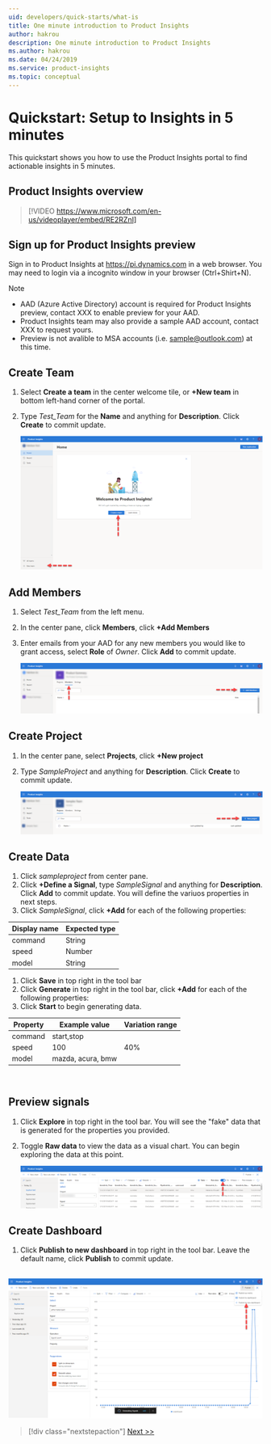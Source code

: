 ```yaml
---
uid: developers/quick-starts/what-is
title: One minute introduction to Product Insights
author: hakrou
description: One minute introduction to Product Insights
ms.author: hakrou
ms.date: 04/24/2019
ms.service: product-insights
ms.topic: conceptual
---
```


# <a id="what_is"></a>Quickstart: Setup to Insights in 5 minutes 

This quickstart shows you how to use the Product Insights portal to find actionable insights in 5 minutes. 

## Product Insights overview

> [!VIDEO https://www.microsoft.com/en-us/videoplayer/embed/RE2RZnI]

## Sign up for Product Insights preview
Sign in to Product Insights at https://pi.dynamics.com in a web browser. You may need to login via a incognito window in your browser (Ctrl+Shirt+N).
> [!NOTE]
> - AAD (Azure Active Directory) account is required for Product Insights preview, contact XXX to enable preview for your AAD.
> - Product Insights team may also provide a sample AAD account, contact XXX to request yours.
> - Preview is not avalible to MSA accounts (i.e. sample@outlook.com) at this time.  

## Create Team
1. Select **Create a team** in the center welcome tile, or **+New team** in bottom left-hand corner of the portal.
1. Type *Test_Team* for the **Name** and anything for **Description**. Click **Create** to commit update.

	![Create a new team](../images/quick-starts/create-team.png)
  
## Add Members
1. Select *Test_Team* from the left menu.  
1. In the center pane, click **Members**, click **+Add Members**
1. Enter emails from your AAD for any new members you would like to grant access, select **Role** of *Owner*. Click **Add** to commit update.

	![Add new members](../images/quick-starts/add-members.png)

## Create Project 
1. In the center pane, select **Projects**, click **+New project**
1. Type *SampleProject* and anything for **Description**.  Click **Create** to commit update.

	![Add new project](../images/quick-starts/add-project.png)
  
## Create Data
1. Click *sampleproject* from center pane. 
1. Click **+Define a Signal**, type *SampleSignal* and anything for **Description**.  Click **Add** to commit update.  You will define the variuos properties in next steps.
1. Click *SampleSignal*, click **+Add** for each of the following properties:

|Display name | Expected type|
|-------------|--------------|
|command|String| 
|speed|Number  |
|model|String  |

1. Click **Save** in top right in the tool bar
1. Click **Generate** in top right in the tool bar, click **+Add** for each of the following properties:
1. Click **Start** to begin generating data.

|Property|Example value|Variation range|
|--------|-------------|---------------|
|command|start,stop|
|speed|100|40%|
|model|mazda, acura, bmw|

   

## Preview signals
1. Click **Explore** in top right in the tool bar.  You will see the "fake" data that is generated for the properties you provided. 
1. Toggle **Raw data** to view the data as a visual chart.  You can begin exploring the data at this point. 

   ![Preview new signals](../images/quick-starts/preview-signal.png)
 
## Create Dashboard
1. Click **Publish to new dashboard** in top right in the tool bar. Leave the default name, click **Publish** to commit update. 

  ![Create a dashboard](../images/quick-starts/create-dashboard.png)


> [!div class="nextstepaction"]
> [Next >>](who-uses.md)

